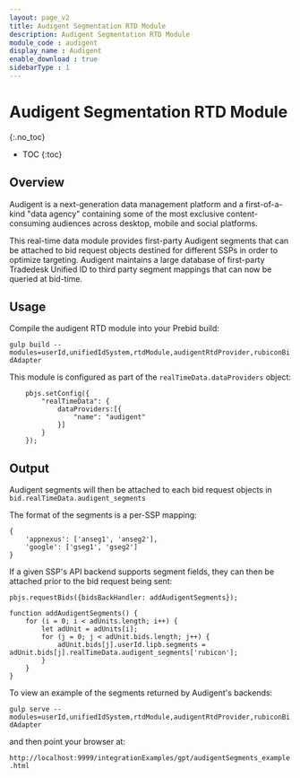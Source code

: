 ```yaml
---
layout: page_v2
title: Audigent Segmentation RTD Module
description: Audigent Segmentation RTD Module
module_code : audigent
display_name : Audigent
enable_download : true
sidebarType : 1
---
```


# Audigent Segmentation RTD Module
{:.no_toc}

* TOC
{:toc}

## Overview

Audigent is a next-generation data management platform and a first-of-a-kind 
"data agency" containing some of the most exclusive content-consuming audiences 
across desktop, mobile and social platforms.

This real-time data module provides first-party Audigent segments that can be 
attached to bid request objects destined for different SSPs in order to optimize 
targeting. Audigent maintains a large database of first-party Tradedesk Unified 
ID to third party segment mappings that can now be queried at bid-time.

## Usage

Compile the audigent RTD module into your Prebid build:

`gulp build --modules=userId,unifiedIdSystem,rtdModule,audigentRtdProvider,rubiconBidAdapter`

This module is configured as part of the `realTimeData.dataProviders` object:

```
    pbjs.setConfig({
        "realTimeData": {
            dataProviders:[{          
                "name": "audigent"
            }]
        }
    });
```    

## Output
Audigent segments will then be attached to each bid request objects in
`bid.realTimeData.audigent_segments`

The format of the segments is a per-SSP mapping:

```
{
	'appnexus': ['anseg1', 'anseg2'],
	'google': ['gseg1', 'gseg2']
}
```

If a given SSP's API backend supports segment fields, they can then be
attached prior to the bid request being sent:

```
pbjs.requestBids({bidsBackHandler: addAudigentSegments});

function addAudigentSegments() {
	for (i = 0; i < adUnits.length; i++) {
		let adUnit = adUnits[i];
		for (j = 0; j < adUnit.bids.length; j++) {
			adUnit.bids[j].userId.lipb.segments = adUnit.bids[j].realTimeData.audigent_segments['rubicon'];
		}
	}
}
```

To view an example of the segments returned by Audigent's backends:

`gulp serve --modules=userId,unifiedIdSystem,rtdModule,audigentRtdProvider,rubiconBidAdapter`

and then point your browser at:

`http://localhost:9999/integrationExamples/gpt/audigentSegments_example.html`


